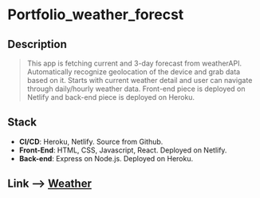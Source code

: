 # Portfolio_weather_forecst
## Description
> This app is fetching current and 3-day forecast from weatherAPI. Automatically recognize geolocation of the device and grab data based on it. Starts with current weather detail and user can navigate through daily/hourly weather data. Front-end piece is deployed on Netlify and back-end piece is deployed on Heroku.

## Stack
* **CI/CD**:  Heroku, Netlify. Source from Github.
* **Front-End**: HTML, CSS, Javascript, React. Deployed on Netlify.
* **Back-end**: Express on Node.js. Deployed on Heroku.

## Link --> [Weather](https://jason-portfolio-currweather.netlify.app//?target=_blank)

   
